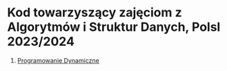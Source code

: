 # Kod towarzyszący zajęciom z Algorytmów i Struktur Danych, Polsl 2023/2024

1. [Programowanie Dynamiczne](https://github.com/damiankucharski/AiSD_Kod_Zajecia/blob/main/dp_sol.ipynb)
